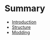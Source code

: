 # Summary

- [Introduction](./introduction.md)
- [Structure](./structure/structure.md)
- [Modding](./modding/modding.md)

